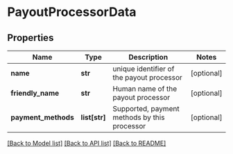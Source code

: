 # PayoutProcessorData

## Properties
Name | Type | Description | Notes
------------ | ------------- | ------------- | -------------
**name** | **str** | unique identifier of the payout processor | [optional] 
**friendly_name** | **str** | Human name of the payout processor | [optional] 
**payment_methods** | **list[str]** | Supported, payment methods by this processor | [optional] 

[[Back to Model list]](../README.md#documentation-for-models) [[Back to API list]](../README.md#documentation-for-api-endpoints) [[Back to README]](../README.md)

